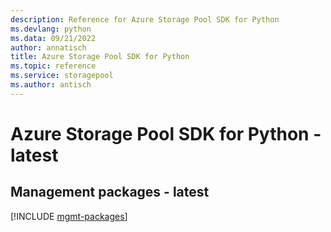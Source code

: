 ```yaml
---
description: Reference for Azure Storage Pool SDK for Python
ms.devlang: python
ms.data: 09/21/2022
author: annatisch
title: Azure Storage Pool SDK for Python
ms.topic: reference
ms.service: storagepool
ms.author: antisch
---
```

# Azure Storage Pool SDK for Python - latest

## Management packages - latest
[!INCLUDE [mgmt-packages](storage-pool-mgmt-index.md)]